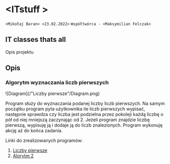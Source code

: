 # \<ITstuff  >

`<Mikołaj Baran> <23.02.2022>`
`Współtwórca - <Maksymilian Felczak>`

## IT classes thats all

Opis projektu

## Opis
### Algorytm wyznaczania liczb pierwszych
![Diagram](/"Liczby pierwsze"/Diagram.png)

Program służy do wyznaczania podanej liczby liczb pierwszych.
Na samym początku program pyta użytkownika ile liczb pierwszych wypisać, 
następnie sprawdza czy liczba jest podzielna przez pokoleji każdą liczbę o pół od niej mniejszą zaczynając od 2. 
Jeżeli program znajdzie liczbę pierwszą, wypisuję ją i dodaje ją do liczb znalezionych. 
Program wykonuję akcję aż do końca zadania.

Linki do zrealizowanych programów:

1. [Liczby pierwsze](https://github.com/MikoBass/ITstuff/tree/main/Liczby%20pierwsze)
2. [Alorytm 2](https://github.com/MikoBass/ITstuff)
